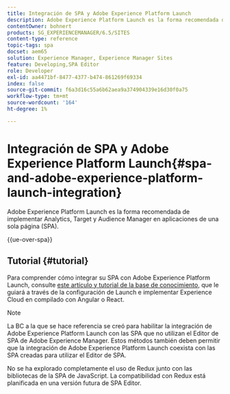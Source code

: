 ```yaml
---
title: Integración de SPA y Adobe Experience Platform Launch
description: Adobe Experience Platform Launch es la forma recomendada de implementar Analytics, Target y Audience Manager en las SPA.
contentOwner: bohnert
products: SG_EXPERIENCEMANAGER/6.5/SITES
content-type: reference
topic-tags: spa
docset: aem65
solution: Experience Manager, Experience Manager Sites
feature: Developing,SPA Editor
role: Developer
exl-id: aa4471bf-8477-4377-b474-861269f69334
index: false
source-git-commit: f6a3d16c55a6b62aea9a374904339e16d30f0a75
workflow-type: tm+mt
source-wordcount: '164'
ht-degree: 1%

---
```



# Integración de SPA y Adobe Experience Platform Launch{#spa-and-adobe-experience-platform-launch-integration}

Adobe Experience Platform Launch es la forma recomendada de implementar Analytics, Target y Audience Manager en aplicaciones de una sola página (SPA).

{{ue-over-spa}}

## Tutorial {#tutorial}

Para comprender cómo integrar su SPA con Adobe Experience Platform Launch, consulte [este artículo y tutorial de la base de conocimiento](https://experienceleague.adobe.com/docs/experience-manager-learn/sites/spa-editor/spa-editor-framework-feature-video-use.html?lang=es), que le guiará a través de la configuración de Launch e implementar Experience Cloud en compilado con Angular o React.

>[!NOTE]
>
>La BC a la que se hace referencia se creó para habilitar la integración de Adobe Experience Platform Launch con las SPA que no utilizan el Editor de SPA de Adobe Experience Manager. Estos métodos también deben permitir que la integración de Adobe Experience Platform Launch coexista con las SPA creadas para utilizar el Editor de SPA.
>
>No se ha explorado completamente el uso de Redux junto con las bibliotecas de la SPA de JavaScript. La compatibilidad con Redux está planificada en una versión futura de SPA Editor.
